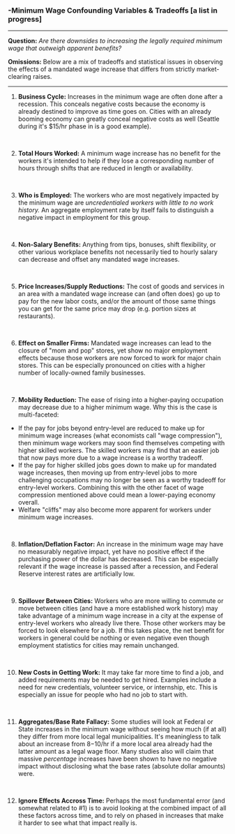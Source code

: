 ### -Minimum Wage Confounding Variables & Tradeoffs [a list in progress]
---

**Question:** *Are there downsides to increasing the legally required minimum wage that outweigh apparent benefits?*

**Omissions:** Below are a mix of tradeoffs and statistical issues in observing the effects of a mandated wage increase that differs from strictly market-clearing raises.

---

1) **Business Cycle:** Increases in the minimum wage are often done after a recession. This conceals negative costs because the economy is already destined to improve as time goes on. Cities with an already booming economy can greatly conceal negative costs as well (Seattle during it's $15/hr phase in is a good example).

&nbsp;

2) **Total Hours Worked:** A minimum wage increase has no benefit for the workers it's intended to help if they lose a corresponding number of hours through shifts that are reduced in length or availability.

&nbsp;

3) **Who is Employed:** The workers who are most negatively impacted by the minimum wage are *uncredentialed workers with little to no work history.* An aggregate employment rate by itself fails to distinguish a negative impact in employment for this group.

&nbsp;

4) **Non-Salary Benefits:** Anything from tips, bonuses, shift flexibility, or other various workplace benefits not necessarily tied to hourly salary can decrease and offset any mandated wage increases. 

&nbsp;

5) **Price Increases/Supply Reductions:** The cost of goods and services in an area with a mandated wage increase can (and often does) go up to pay for the new labor costs, and/or the amount of those same things you can get for the same price may drop (e.g. portion sizes at restaurants).

&nbsp;

6) **Effect on Smaller Firms:** Mandated wage increases can lead to the closure of "mom and pop" stores, yet show no major employment effects because those workers are now forced to work for major chain stores. This can be especially pronounced on cities with a higher number of locally-owned family businesses.

&nbsp;

7) **Mobility Reduction:** The ease of rising into a higher-paying occupation may decrease due to a higher minimum wage. Why this is the case is multi-faceted: 

* If the pay for jobs beyond entry-level are reduced to make up for minimum wage increases (what economists call "wage compression"), then minimum wage workers may soon find themselves competing with higher skilled workers. The skilled workers may find that an easier job that now pays more due to a wage increase is a worthy tradeoff.
* If the pay for higher skilled jobs goes down to make up for mandated wage increases, then moving up from entry-level jobs to more challenging occupations may no longer be seen as a worthy tradeoff for entry-level workers. Combining this with the other facet of wage compression mentioned above could mean a lower-paying economy overall.
* Welfare "cliffs" may also become more apparent for workers under minimum wage increases.

&nbsp;

8) **Inflation/Deflation Factor:** An increase in the minimum wage may have no measurably negative impact, yet have no positive effect if the purchasing power of the dollar has decreased. This can be especially relevant if the wage increase is passed after a recession, and Federal Reserve interest rates are artificially low.

&nbsp;

9) **Spillover Between Cities:** Workers who are more willing to commute or move between cities (and have a more established work history) may take advantage of a minimum wage increase in a city at the expense of entry-level workers who already live there. Those other workers may be forced to look elsewhere for a job. If this takes place, the net benefit for workers in general could be nothing or even negative even though employment statistics for cities may remain unchanged.

&nbsp;

10) **New Costs in Getting Work:** It may take far more time to find a job, and added requirements may be needed to get hired. Examples include a need for new credentials, volunteer service, or internship, etc. This is especially an issue for people who had no job to start with.

&nbsp;

11) **Aggregates/Base Rate Fallacy:** Some studies will look at Federal or State increases in the minimum wage without seeing how much (if at all) they differ from more local legal municipalities. It's meaningless to talk about an increase from $8-$10/hr if a more local area already had the latter amount as a legal wage floor. Many studies also will claim that massive *percentage* increases have been shown to have no negative impact without disclosing what the base rates (absolute dollar amounts) were.

&nbsp;

12) **Ignore Effects Accross Time:** Perhaps the most fundamental error (and somewhat related to #1) is to avoid looking at the combined impact of all these factors across time, and to rely on phased in increases that make it harder to see what that impact really is.
